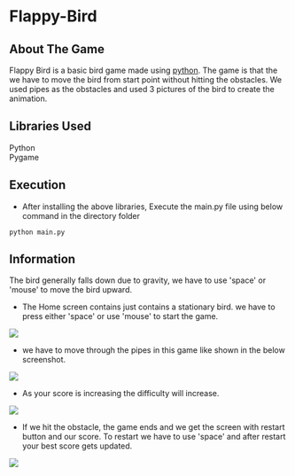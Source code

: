 # Flappy-Bird

## About The Game
Flappy Bird is a basic bird game made using [python](https://www.python.org/). The game is that the we have to move the bird from start point without hitting the obstacles. We used pipes as the obstacles and used 3 pictures of the bird to create the animation. 

## Libraries Used
 Python <br />
 Pygame

## Execution
+ After installing the above libraries, Execute the main.py file using below command in the directory folder
```
python main.py
```

## Information
The bird generally falls down due to gravity, we have to use 'space' or 'mouse' to move the bird upward.

* The Home screen contains just contains a stationary bird. we have to press either 'space' or use 'mouse' to start the game.

![](/flappybird-master/img/fb_basic.png)


* we have to move through the pipes in this game like shown in the below screenshot.

![](flappybird-master/img/fb_game.png ) 

* As your score is increasing the difficulty will increase.

![](flappybird-master/img/fb_game1.png )


* If we hit the obstacle, the game ends and we get the screen with restart button and our score. To restart we have to use 'space' and after restart your best score gets updated.

![](/img/fb_restart.png)
